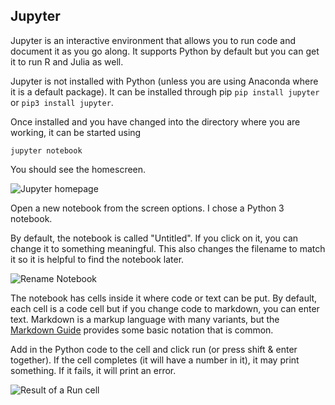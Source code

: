 ## Jupyter

Jupyter is an interactive environment that allows you to run code and document it as you go along. It supports Python by default but you can get it to run R and Julia as well. 

Jupyter is not installed with Python (unless you are using Anaconda where it is a default package). It can be installed through pip ```pip install jupyter``` or ```pip3 install jupyter```. 

Once installed and you have changed into the directory where you are working, it can be started using

```jupyter notebook```

You should see the homescreen. 

![Jupyter homepage](../figs/start_book.png)

Open a new notebook from the screen options. I chose a Python 3 notebook. 

By default, the notebook is called "Untitled". If you click on it, you can change it to something meaningful. This also changes the filename to match it so it is helpful to find the notebook later. 

![Rename Notebook](../figs/rename_cell.png)

The notebook has cells inside it where code or text can be put. By default, each cell is a code cell but if you change code to markdown, you can enter text. Markdown is a markup language with many variants, but the [Markdown Guide](https://www.markdownguide.org/basic-syntax) provides some basic notation that is common. 

Add in the Python code to the cell and click run (or press shift & enter together). If the cell completes (it will have a number in it), it may print something. If it fails, it will print an error. 

![Result of a Run cell](../figs/run_cell.png)

